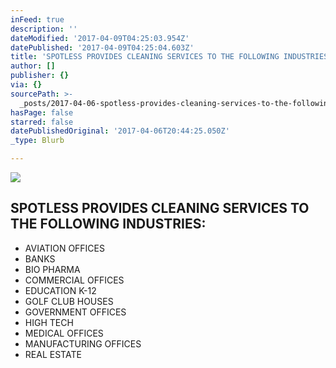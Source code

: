 ```yaml
---
inFeed: true
description: ''
dateModified: '2017-04-09T04:25:03.954Z'
datePublished: '2017-04-09T04:25:04.603Z'
title: 'SPOTLESS PROVIDES CLEANING SERVICES TO THE FOLLOWING INDUSTRIES:'
author: []
publisher: {}
via: {}
sourcePath: >-
  _posts/2017-04-06-spotless-provides-cleaning-services-to-the-following-industr.md
hasPage: false
starred: false
datePublishedOriginal: '2017-04-06T20:44:25.050Z'
_type: Blurb

---
```

![](https://the-grid-user-content.s3-us-west-2.amazonaws.com/f0005edd-b026-4390-92f5-da17b93d8c2d.png)

## SPOTLESS PROVIDES CLEANING SERVICES TO THE FOLLOWING INDUSTRIES:

* AVIATION OFFICES
* BANKS
* BIO PHARMA
* COMMERCIAL OFFICES
* EDUCATION K-12
* GOLF CLUB HOUSES
* GOVERNMENT OFFICES
* HIGH TECH
* MEDICAL OFFICES
* MANUFACTURING OFFICES
* REAL ESTATE